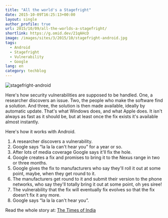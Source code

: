 ```yaml
---
title: "All the world's a Stagefright"
date: 2015-10-09T16:25:13+00:00
layout: single
author_profile: true
url: 2015/10/09/all-the-worlds-a-stagefright/
shortlink: https://g.omid.dev/21qAHcD
image: /images/sites/3/2015/10/stagefright-android.jpg
tags:
  - Android
  - Stagefright
  - Vulnerability
  - Google
lang: en
category: techblog
---
```

![stagefright-android](/images/2015/10/stagefright-android-150x150.jpg)

Here's how security vulnerabilities are supposed to be handled. One, a researcher discovers an issue. Two, the people who make the software find a solution. And three, the solution is then made available, ideally by automatic update. That's what Windows does, and what Apple does. It isn't always as fast as it should be, but at least once the fix exists it's available almost instantly.

Here's how it works with Android.

  1. A researcher discovers a vulnerability.
  2. Google says “la la la can't hear you” for a year or so.
  3. After lots of media coverage Google says it'll fix the hole.
  4. Google creates a fix and promises to bring it to the Nexus range in two or three months.
  5. Google gives the fix to manufacturers who say they'll roll it out at some point, maybe, when they get round to it.
  6. The manufacturers get round to it and submit their version to the phone networks, who say they'll totally bring it out at some point, oh yes siree!
  7. The vulnerability that the fix will eventually fix evolves so that the fix doesn't fix it any more.
  8. Google says “la la la can't hear you”.

Read the whole story at: [The Times of India](http://timesofindia.indiatimes.com/tech/tech-news/Google-has-lost-control-of-Android/articleshow/49284966.cms)